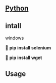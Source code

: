
## [Python](https://www.python.org/downloads/)

## intall
windows

🔗 **pip install selenium**

🔗 **pip install wget**

## Usage

